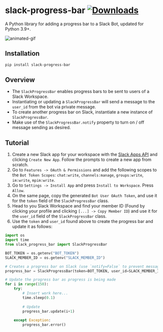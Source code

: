 # slack-progress-bar [![Downloads](https://static.pepy.tech/badge/slack-progress-bar-kjh)](https://pepy.tech/project/slack-progress-bar-kjh)
A Python library for adding a progress bar to a Slack Bot, updated for Python 3.9+.

![animated-gif](https://imgur.com/WkC70eR.gif)

## Installation
```bash
pip install slack-progress-bar
```

## Overview
- The `SlackProgressBar` enables progress bars to be sent to users of a Slack Workspace. 
- Instantiating or updating a `SlackProgressBar` will send a message to the `user_id` from the bot 
via private message.
- To create another progress bar on Slack, instantiate a new instance of `SlackProgressBar`.
- Make use of the `SlackProgressBar.notify` property to turn on / off message sending as desired.


## Tutorial
1. Create a new Slack app for your workspace with the [Slack Apps API](https://api.slack.com/apps) and clicking `Create New App`. Follow the prompts to create a new app from scratch.
2. Go to `Features -> OAuth & Permissions` and add the following scopes to the `Bot Token Scopes`:  `chat:write`, `channels:manage`, `groups:write`, `im:write`, `mpim:write`.
3. Go to `Settings -> Install App` and press `Install to Workspace`. Press `Allow`.
4. On the same page, copy the generated `Bot User OAuth Token`, and use it for the `token` field of the `SlackProgressBar` class.
5. Head to you Slack Workspace and find your member ID (Found by clicking your profile and clicking `[...] -> Copy Member ID`) and use it for the `user_id` field of the `SlackProgressBar` class.
6. Use the `token` and `user_id` found above to create the progress bar and update it as follows:
```python
import os
import time
from slack_progress_bar import SlackProgressBar

BOT_TOKEN = os.getenv("BOT_TOKEN")
SLACK_MEMBER_ID = os.getenv("SLACK_MEMBER_ID")

# Creates a progress bar on Slack (use `notify=False` to prevent messages)
progress_bar = SlackProgressBar(token=BOT_TOKEN, user_id=SLACK_MEMBER_ID, total=150)

# Update the progress bar as progress is being made
for i in range(150):
    try:
        # Insert work here...
        time.sleep(0.1)
        
        # Update
        progress_bar.update(i+1)
        
    except Exception:
        progress_bar.error()
```